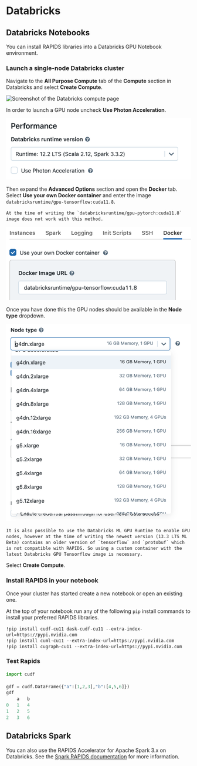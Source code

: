 # Databricks

## Databricks Notebooks

You can install RAPIDS libraries into a Databricks GPU Notebook environment.

### Launch a single-node Databricks cluster

Navigate to the **All Purpose Compute** tab of the **Compute** section in Databricks and select **Create Compute**.

![Screenshot of the Databricks compute page](../images/databricks-reate-compute.png)

In order to launch a GPU node uncheck **Use Photon Acceleration**.

![Screenshot of Use Photon Acceleration unchecked](../images/databricks-deselect-photon.png)

Then expand the **Advanced Options** section and open the **Docker** tab. Select **Use your own Docker container** and enter the image `databricksruntime/gpu-tensorflow:cuda11.8`.

```{warning}
At the time of writing the `databricksruntime/gpu-pytorch:cuda11.8` image does not work with this method.
```

![Screenshot of setting the custom container](../images/databricks-custom-container.png)

Once you have done this the GPU nodes should be available in the **Node type** dropdown.

![Screenshot of selecting a g4dn.xlarge node type](../images/databricks-choose-gpu-node.png)

```{warning}
It is also possible to use the Databricks ML GPU Runtime to enable GPU nodes, however at the time of writing the newest version (13.3 LTS ML Beta) contains an older version of `tensorflow` and `protobuf` which is not compatible with RAPIDS. So using a custom container with the latest Databricks GPU Tensorflow image is necessary.
```

Select **Create Compute**.

### Install RAPIDS in your notebook

Once your cluster has started create a new notebook or open an existing one.

At the top of your notebook run any of the following `pip` install commands to install your preferred RAPIDS libraries.

```text
!pip install cudf-cu11 dask-cudf-cu11 --extra-index-url=https://pypi.nvidia.com
!pip install cuml-cu11 --extra-index-url=https://pypi.nvidia.com
!pip install cugraph-cu11 --extra-index-url=https://pypi.nvidia.com
```

### Test Rapids

```python
import cudf

gdf = cudf.DataFrame({"a":[1,2,3],"b":[4,5,6]})
gdf
    a   b
0   1   4
1   2   5
2   3   6

```

## Databricks Spark

You can also use the RAPIDS Accelerator for Apache Spark 3.x on Databricks. See the [Spark RAPIDS documentation](https://nvidia.github.io/spark-rapids/docs/get-started/getting-started-databricks.html) for more information.

